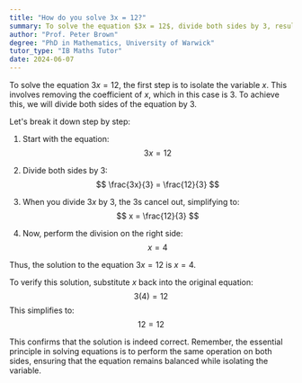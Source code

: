 ```yaml
---
title: "How do you solve 3x = 12?"
summary: To solve the equation $3x = 12$, divide both sides by 3, resulting in $x = 4$.
author: "Prof. Peter Brown"
degree: "PhD in Mathematics, University of Warwick"
tutor_type: "IB Maths Tutor"
date: 2024-06-07
---
```


To solve the equation $3x = 12$, the first step is to isolate the variable $x$. This involves removing the coefficient of $x$, which in this case is 3. To achieve this, we will divide both sides of the equation by 3.

Let's break it down step by step:

1. Start with the equation:
   $$ 3x = 12 $$

2. Divide both sides by 3:
   $$ \frac{3x}{3} = \frac{12}{3} $$

3. When you divide $3x$ by 3, the 3s cancel out, simplifying to:
   $$ x = \frac{12}{3} $$

4. Now, perform the division on the right side:
   $$ x = 4 $$

Thus, the solution to the equation $3x = 12$ is $x = 4$. 

To verify this solution, substitute $x$ back into the original equation:
$$ 3(4) = 12 $$
This simplifies to:
$$ 12 = 12 $$

This confirms that the solution is indeed correct. Remember, the essential principle in solving equations is to perform the same operation on both sides, ensuring that the equation remains balanced while isolating the variable.
    